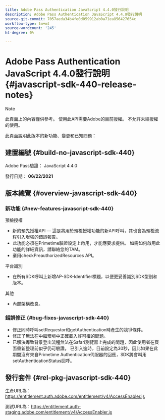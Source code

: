 ```yaml
---
title: Adobe Pass Authentication JavaScript 4.4.0發行說明
description: Adobe Pass Authentication JavaScript 4.4.0發行說明
source-git-commit: 7057aeda34b4fe0d059912ab0a71ea856427654c
workflow-type: tm+mt
source-wordcount: '245'
ht-degree: 0%

---
```


# Adobe Pass Authentication JavaScript 4.4.0發行說明 {#javascript-sdk-440-release-notes}

>[!NOTE]
>
>此頁面上的內容僅供參考。 使用此API需要Adobe的目前授權。 不允許未經授權的使用。

此頁面說明此版本的新功能、變更和已知問題：

## 建置編號 {#build-no-javascript-sdk-440}

Adobe Pass驗證： JavaScript 4.4.0

發行日期： **06/22/2021**


## 版本總覽 {#overview-javascript-sdk-440}

### 新功能 {#new-features-javascript-sdk-440}

預檢授權

* 新的預先授權API — 這是將用於預檢授權功能的新API呼叫，其也會為預檢流程引入增強的錯誤報告。
* 此功能必須在Primetime驗證設定上啟用，才能應要求提供。 如需如何啟用此功能的詳細資訊，請聯絡您的TAM。
* 棄用checkPreauthorizedResources API。

平台識別

* 在所有SDK呼叫上新增AP-SDK-Identifier標題，以便更妥善識別SDK型別和版本。

其他

* 內部架構改良。


### 錯誤修正 {#bug-fixes-javascript-sdk-440}

* 修正同時呼叫setRequestor和getAuthentication時產生的競爭條件。
* 修正了無法在中繼環境中正確載入許可權的問題。
* 已解決導致背景登出流程無法在Safari瀏覽器上完成的問題，因此使用者在頁面重新整理前似乎仍可驗證。 已引入逾時，目前設定為30秒，因此如果在此期間沒有來自Primetime Authentication伺服器的回應，SDK將會叫用setAuthenticationStatus回呼。

## 發行套件 {#rel-pkg-javascript-sdk-440}

生產URL為： https://entitlement.auth.adobe.com/entitlement/v4/AccessEnabler.js

測試URL為：https://entitlement.auth-staging.adobe.com/entitlement/v4/AccessEnabler.js
